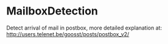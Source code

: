 # MailboxDetection
Detect arrival of mail in postbox, more detailed explanation at:
http://users.telenet.be/goosst/posts/postbox_v2/
